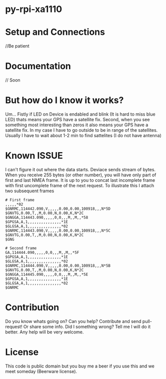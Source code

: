 # py-rpi-xa1110
# Setup and Connections
//Be patient
# Documentation
// Soon
# But how do I know it works?
Um... Fistly if LED on Device is endabled and blink (It is hard to miss blue LED) thats means your GPS have a satellite fix. Second, when you see something most interesting than zeros it also means your GPS have a satellite fix.
In my case I have to go outside to be in range of the satellites. Usually I have to wait about 1-2 min to find sattelites (I do not have antenna)
# Known ISSUE
I can't figure it out where the data starts. Deviace sends stream of bytes. When you receive 255 bytes (or other number), you will have only part of first and last NMEA frame. It is up to you to concat last incomplete frame with first uncomplete frame of the next request. To illustrate this I attach two subsequent frames
```
# First frame
,,,,,*02
$GNRMC,114442.090,V,,,,,0.00,0.00,100918,,,N*5D
$GNVTG,0.00,T,,M,0.00,N,0.00,K,N*2C
$GNGGA,114443.090,,,,,0,0,,,M,,M,,*58
$GPGSA,A,1,,,,,,,,,,,,,,,*1E
$GLGSA,A,1,,,,,,,,,,,,,,,*02
$GNRMC,114443.090,V,,,,,0.00,0.00,100918,,,N*5C
$GNVTG,0.00,T,,M,0.00,N,0.00,K,N*2C
$GNG

# Second frame
GA,114444.090,,,,,0,0,,,M,,M,,*5F
$GPGSA,A,1,,,,,,,,,,,,,,,*1E
$GLGSA,A,1,,,,,,,,,,,,,,,*02
$GNRMC,114444.090,V,,,,,0.00,0.00,100918,,,N*5B
$GNVTG,0.00,T,,M,0.00,N,0.00,K,N*2C
$GNGGA,114445.090,,,,,0,0,,,M,,M,,*5E
$GPGSA,A,1,,,,,,,,,,,,,,,*1E
$GLGSA,A,1,,,,,,,,,,,,,,,*02
$GNRMC
```
# Contribution
Do you know whats going on? Can you help? Contribute and send pull-request! Or share some info. Did I something wrong? Tell me I will do it better.
Any help will be very welcome.
# License 
This code is public domain but you buy me a beer if you use this and we meet someday (Beerware license).
